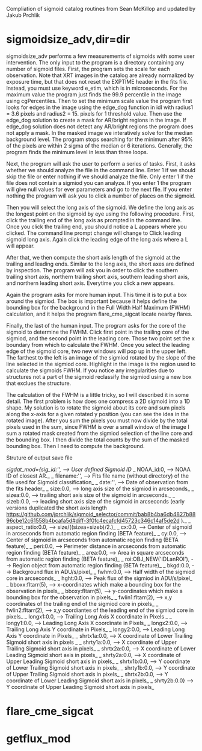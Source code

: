 Compliation of sigmoid catalog routines from Sean McKillop and updated by Jakub Prchlik

sigmoidsize_adv,dir=dir
=======================

sigmoidsize_adv performs a few measurements of sigmoids with some user intervention.
The only input to the program is a directory containing any number of sigmoid files. 
First, the program sets the scale for each observation.
Note that XRT images in the catalog are already normalized by exposure time,
but that does not reset the EXPTIME header in the fits file. 
Instead, you must use keyword e_etim, which is in microseconds. 
For the maximum value the program just finds the 99.9 percentile in the image using cgPercentiles.
Then to set the minimum scale value the program first looks for edges in the image using the edge_dog function in idl with
radius1 = 3.6 pixels and radius2 = 15. pixels for 1 threshold value.
Then use the edge_dog solution to create a mask for AR/bright regions in the image. 
If edge_dog solution does not detect any AR/bright regions the program does not apply a mask.
In the masked image we interatively solve for the median background level. 
The program stops searching for the minimum after 95% of the pixels are within 2 sigma of the median or 6 iterations.
Generally, the program finds the minimum level in less than three loops.


Next, the program will ask the user to perform a series of tasks.
First, it asks whether we should analyze the file in the command line. 
Enter 1 if we should skip the file or enter nothing if we should analyze the file.
Only enter 1 if the file does not contain a sigmiod you can analyze.
If you enter 1 the program will give null values for ever parameters and go to the next file.
If you enter nothing the program will ask you to click a number of places on the sigmoid.

Then you will select the long axis of the sigmoid. 
We define the long axis as the longest point on the sigmoid by eye using the following procedure.
First, click the trailing end of the long axis as prompted in the command line. 
Once you click the trailing end, 
you should notice a L appears where you clicked.
The command line prompt change will change to Click leading sigmoid long axis.
Again click the leading edge of the long axis where a L will appear.

After that, we then compute the short axis length of the sigmoid at the trailing and leading ends.
Similar to the long axis, the short axes are defined by inspection.
The program will ask you in order to click the southern trailing short axis, northern trailing
short axis, southern leading short axis, and northern leading short axis.
Everytime you click a new appears.

Again the program asks for more human input. This time it is to put a box around the sigmiod.
The box is important because it helps define the bounding box for the background in the
Full Width Half Maximum (FWHM) calculation, and it helps the program flare_cme_sigcat locate nearby flares.

Finally, the last of the human input. The program asks for the core of the sigmoid to determine the FWHM.
Click first point in the trailing core of the sigmiod, and the second point in the leading core. 
Those two point set the x boundary from which to calculate the FWHM.
Once you select the leading edge of the sigmoid core,
two new windows will pop up in the upper left.
The farthest to the left is an image of the sigmiod rotated by the slope of the line selected in the sigmiod core.
Highlight in the image is the region used to calculate the sigmoids FWHM. 
If you notice any irregularities due to structures not a part of the sigmoid
 reclassify the sigmiod using a new box that exclues the structure.


The calculation of the FWHM is a little tricky,
so I will described it in some detail.
The first problem is how does one compress a 2D sigmoid into a 1D
shape. 
My solution is to rotate the sigmoid about its core and sum pixels along the x-axis for a given rotated y position (you can see the idea in the rotated image).
After you sum the pixels you must now divide by the total pixels used in the sum,
since FWHM is over a small window of the image I sum a rotated mask created from the 
sigmiod selection of the line core and the bounding box. 
I then divide the total counts by the sum of the masked bounding box. 
Then I need to compute the background.



Struture of output save file

_sigdat_mod={sig_id:'',           --> User defined Sigmoid ID_
_        NOAA_id:0,               --> NOAA ID of closest AR._
_        filename:'',             --> Fits file name (without directory) of the file used for Sigmoid classification_
_        date:'',                 --> Date of observation from the fits header_
_        size:0.0,                --> long axis size of the sigmiod in arcseconds_
_        sizea:0.0,               --> trailing short axis size of the sigmoid in arcseconds._
_        sizeb:0.0,               --> leading short axis size of the sigmoid in arcseconds (early versions duplicated the short axis length https://github.com/jprchlik/sigmoid_selector/commit/bab8b4ba6db4827b8896cbe12c61558b4bcafa5d#diff-3f0fc4ecafcfd45723c346c14af5de2d )._
_        aspect_ratio:0.0,        --> size/((sizea+sizeb)/2.)_
_        cx:0.0,                  --> Center of sigmoid in arcseconds from automatic region finding (BETA feature)_
_        cy:0.0,                  --> Center of sigmoid in arcseconds from automatic region finding (BETA feature)_
_        peri:0.0,                --> Perimeter distance in arcseconds from automatic region finding (BETA feature)_
_        area:0.0,                --> Area in square arcseconds from automatic region finding (BETA feature)_
_        roi:OBJ_NEW('IDLanROI'), --> Region object from automatic region finding (BETA feature)_
_        bkgd:0.0,                --> Background flux in ADU/s/pixel_
_        fwhm:0.0,                --> Half width of the sigmiod core in arcseconds_
_        hght:0.0,                --> Peak flux of the sigmiod in ADU/s/pixel_
_        bboxx:fltarr(5),         --> x-coordinates which make a bounding box for the observation in pixels_
_        bboxy:fltarr(5),         --> y-coordinates which make a bounding box for the observation in pixels_
_        fwlin1:fltarr(2),        --> x,y coordinates of the trailing end of the sigmiod core in pixels_
_        fwlin2:fltarr(2),        --> x,y coordiantes of the leading end of the sigmiod core in pixels_
_        longx1:0.0,              --> Trailing Long Axis X coordinate in Pixels    _
_        longy1:0.0,              --> Leading  Long Axis X coordinate in Pixels_
_        longx2:0.0,              --> Trailing Long Axis Y coordinate in Pixels_
_        longy2:0.0,              --> Leading  Long Axis Y coordinate in Pixels_
_        shrtx1a:0.0,             --> X coordinate of Lower Trailing Sigmoid short axis in pixels    _
_        shrty1a:0.0,             --> X coordinate of Upper Trailing Sigmoid short axis in pixels_
_        shrtx2a:0.0,             --> X coordinate of Lower Leading  Sigmoid short axis in pixels_
_        shrty2a:0.0,             --> X coordinate of Upper Leading  Sigmoid short axis in pixels_
_        shrtx1b:0.0,             --> Y coordinate of Lower Trailing Sigmoid short axis in pixels_
_        shrty1b:0.0,             --> Y coordinate of Upper Trailing Sigmoid short axis in pixels_
_        shrtx2b:0.0,             --> Y coordinate of Lower Leading  Sigmoid short axis in pixels_
_        shrty2b:0.0}             --> Y coordinate of Upper Leading  Sigmoid short axis in pixels_


flare_cme_sigcat
================



getflux_mod
================



